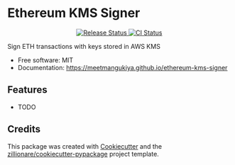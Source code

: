 # Ethereum KMS Signer


<p align="center">
<a href="https://pypi.python.org/pypi/ethereum_kms_signer">
    <img src="https://img.shields.io/pypi/v/ethereum_kms_signer.svg"
        alt = "Release Status">
</a>

<a href="https://github.com/meetmangukiya/ethereum_kms_signer/actions">
    <img src="https://github.com/meetmangukiya/ethereum_kms_signer/actions/workflows/dev.yml/badge.svg?branch=main" alt="CI Status">
</a>

</p>


Sign ETH transactions with keys stored in AWS KMS


* Free software: MIT
* Documentation: <https://meetmangukiya.github.io/ethereum-kms-signer>


## Features

* TODO

## Credits

This package was created with [Cookiecutter](https://github.com/audreyr/cookiecutter) and the [zillionare/cookiecutter-pypackage](https://github.com/zillionare/cookiecutter-pypackage) project template.
